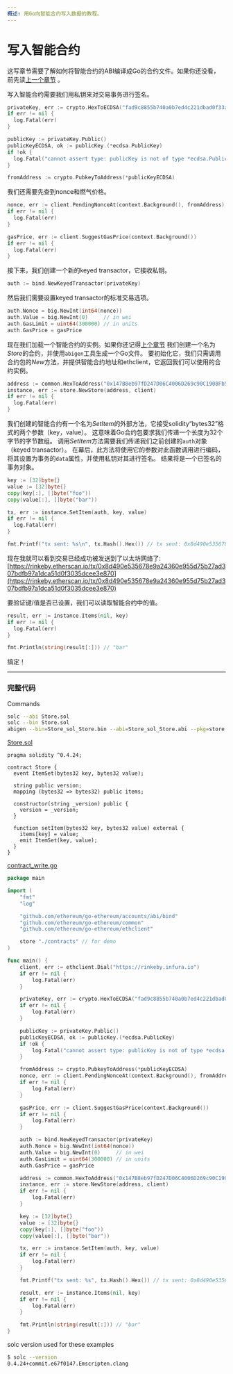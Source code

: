```yaml
---
概述: 用Go向智能合约写入数据的教程。
---
```


# 写入智能合约

这写章节需要了解如何将智能合约的ABI编译成Go的合约文件。如果你还没看， 前先读[上一个章节](../smart-contract-compile) 。

写入智能合约需要我们用私钥来对交易事务进行签名。

```go
privateKey, err := crypto.HexToECDSA("fad9c8855b740a0b7ed4c221dbad0f33a83a49cad6b3fe8d5817ac83d38b6a19")
if err != nil {
  log.Fatal(err)
}

publicKey := privateKey.Public()
publicKeyECDSA, ok := publicKey.(*ecdsa.PublicKey)
if !ok {
  log.Fatal("cannot assert type: publicKey is not of type *ecdsa.PublicKey")
}

fromAddress := crypto.PubkeyToAddress(*publicKeyECDSA)
```

我们还需要先查到nonce和燃气价格。


```go
nonce, err := client.PendingNonceAt(context.Background(), fromAddress)
if err != nil {
  log.Fatal(err)
}

gasPrice, err := client.SuggestGasPrice(context.Background())
if err != nil {
  log.Fatal(err)
}
```

接下来，我们创建一个新的keyed transactor，它接收私钥。

```go
auth := bind.NewKeyedTransactor(privateKey)
```

然后我们需要设置keyed transactor的标准交易选项。

```go
auth.Nonce = big.NewInt(int64(nonce))
auth.Value = big.NewInt(0)     // in wei
auth.GasLimit = uint64(300000) // in units
auth.GasPrice = gasPrice
```

现在我们加载一个智能合约的实例。如果你还记得[上个章节](../smart-contract-compile) 我们创建一个名为*Store*的合约，并使用`abigen`工具生成一个Go文件。 要初始化它，我们只需调用合约包的*New*方法，并提供智能合约地址和ethclient，它返回我们可以使用的合约实例。

```go
address := common.HexToAddress("0x147B8eb97fD247D06C4006D269c90C1908Fb5D54")
instance, err := store.NewStore(address, client)
if err != nil {
  log.Fatal(err)
}
```

我们创建的智能合约有一个名为*SetItem*的外部方法，它接受solidity“bytes32”格式的两个参数（key，value）。 这意味着Go合约包要求我们传递一个长度为32个字节的字节数组。 调用*SetItem*方法需要我们传递我们之前创建的`auth`对象（keyed transactor）。 在幕后，此方法将使用它的参数对此函数调用进行编码，将其设置为事务的`data`属性，并使用私钥对其进行签名。 结果将是一个已签名的事务对象。


```go
key := [32]byte{}
value := [32]byte{}
copy(key[:], []byte("foo"))
copy(value[:], []byte("bar"))

tx, err := instance.SetItem(auth, key, value)
if err != nil {
  log.Fatal(err)
}

fmt.Printf("tx sent: %s\n", tx.Hash().Hex()) // tx sent: 0x8d490e535678e9a24360e955d75b27ad307bdfb97a1dca51d0f3035dcee3e870
```

现在我就可以看到交易已经成功被发送到了以太坊网络了: [https://rinkeby.etherscan.io/tx/0x8d490e535678e9a24360e955d75b27ad307bdfb97a1dca51d0f3035dcee3e870](https://rinkeby.etherscan.io/tx/0x8d490e535678e9a24360e955d75b27ad307bdfb97a1dca51d0f3035dcee3e870)

要验证键/值是否已设置，我们可以读取智能合约中的值。

```go
result, err := instance.Items(nil, key)
if err != nil {
  log.Fatal(err)
}

fmt.Println(string(result[:])) // "bar"
```

搞定！

---

### 完整代码

Commands

```bash
solc --abi Store.sol
solc --bin Store.sol
abigen --bin=Store_sol_Store.bin --abi=Store_sol_Store.abi --pkg=store --out=Store.go
```

[Store.sol](https://github.com/mhxw/eth-dev-with-go/blob/main/code/contracts/Store.sol)

```solidity
pragma solidity ^0.4.24;

contract Store {
  event ItemSet(bytes32 key, bytes32 value);

  string public version;
  mapping (bytes32 => bytes32) public items;

  constructor(string _version) public {
    version = _version;
  }

  function setItem(bytes32 key, bytes32 value) external {
    items[key] = value;
    emit ItemSet(key, value);
  }
}
```

[contract_write.go](https://github.com/mhxw/eth-dev-with-go/blob/main/code/contract_write.go)

```go
package main

import (
	"fmt"
	"log"

	"github.com/ethereum/go-ethereum/accounts/abi/bind"
	"github.com/ethereum/go-ethereum/common"
	"github.com/ethereum/go-ethereum/ethclient"

	store "./contracts" // for demo
)

func main() {
	client, err := ethclient.Dial("https://rinkeby.infura.io")
	if err != nil {
		log.Fatal(err)
	}

	privateKey, err := crypto.HexToECDSA("fad9c8855b740a0b7ed4c221dbad0f33a83a49cad6b3fe8d5817ac83d38b6a19")
	if err != nil {
		log.Fatal(err)
	}

	publicKey := privateKey.Public()
	publicKeyECDSA, ok := publicKey.(*ecdsa.PublicKey)
	if !ok {
		log.Fatal("cannot assert type: publicKey is not of type *ecdsa.PublicKey")
	}

	fromAddress := crypto.PubkeyToAddress(*publicKeyECDSA)
	nonce, err := client.PendingNonceAt(context.Background(), fromAddress)
	if err != nil {
		log.Fatal(err)
	}

	gasPrice, err := client.SuggestGasPrice(context.Background())
	if err != nil {
		log.Fatal(err)
	}

	auth := bind.NewKeyedTransactor(privateKey)
	auth.Nonce = big.NewInt(int64(nonce))
	auth.Value = big.NewInt(0)     // in wei
	auth.GasLimit = uint64(300000) // in units
	auth.GasPrice = gasPrice

	address := common.HexToAddress("0x147B8eb97fD247D06C4006D269c90C1908Fb5D54")
	instance, err := store.NewStore(address, client)
	if err != nil {
		log.Fatal(err)
	}

	key := [32]byte{}
	value := [32]byte{}
	copy(key[:], []byte("foo"))
	copy(value[:], []byte("bar"))

	tx, err := instance.SetItem(auth, key, value)
	if err != nil {
		log.Fatal(err)
	}

	fmt.Printf("tx sent: %s", tx.Hash().Hex()) // tx sent: 0x8d490e535678e9a24360e955d75b27ad307bdfb97a1dca51d0f3035dcee3e870

	result, err := instance.Items(nil, key)
	if err != nil {
		log.Fatal(err)
	}

	fmt.Println(string(result[:])) // "bar"
}
```

solc version used for these examples

```bash
$ solc --version
0.4.24+commit.e67f0147.Emscripten.clang
```

